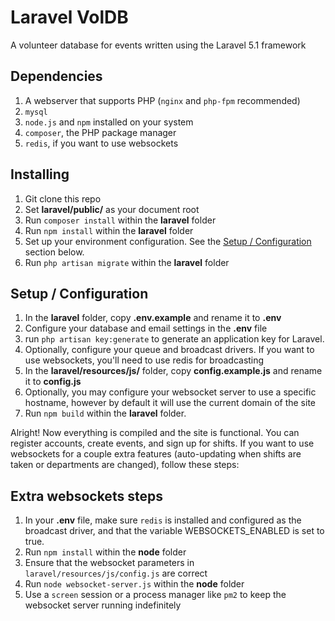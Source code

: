 # Laravel VolDB
A volunteer database for events written using the Laravel 5.1 framework


## Dependencies

1. A webserver that supports PHP (```nginx``` and ```php-fpm``` recommended)
2. ```mysql```
3. ```node.js``` and ```npm``` installed on your system
4. ```composer```, the PHP package manager
5. ```redis```, if you want to use websockets


## Installing

1. Git clone this repo
2. Set **laravel/public/** as your document root
3. Run ```composer install``` within the **laravel** folder
4. Run ```npm install``` within the **laravel** folder  
5. Set up your environment configuration. See the [Setup / Configuration](#configuration) section below. 
6. Run ```php artisan migrate``` within the **laravel** folder


## <a name="configuration"></a> Setup / Configuration

1. In the **laravel** folder, copy **.env.example** and rename it to **.env**
2. Configure your database and email settings in the **.env** file
3. run `php artisan key:generate` to generate an application key for Laravel.
4. Optionally, configure your queue and broadcast drivers. If you want to use websockets, you'll need to use redis for broadcasting
5. In the **laravel/resources/js/** folder, copy **config.example.js** and rename it to **config.js**
6. Optionally, you may configure your websocket server to use a specific hostname, however by default it will use the current domain of the site
7. Run ```npm build``` within the **laravel** folder. 


Alright! Now everything is compiled and the site is functional. You can register accounts, create events, and sign up for shifts.
If you want to use websockets for a couple extra features (auto-updating when shifts are taken or departments are changed), follow these steps:


## Extra websockets steps

1. In your **.env** file, make sure ```redis``` is installed and configured as the broadcast driver, and that the variable WEBSOCKETS_ENABLED is set to true.
2. Run ```npm install``` within the **node** folder
3. Ensure that the websocket parameters in  ```laravel/resources/js/config.js``` are correct
4. Run ```node websocket-server.js``` within the **node** folder
5. Use a ```screen``` session or a process manager like ```pm2``` to keep the websocket server running indefinitely

  
